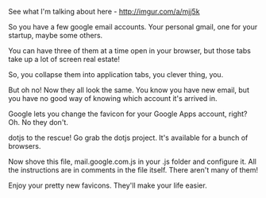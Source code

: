 See what I'm talking about here - http://imgur.com/a/mjj5k

So you have a few google email accounts. Your personal gmail, one for your startup, maybe some others.

You can have three of them at a time open in your browser, but those tabs take up a lot of screen real estate!

So, you collapse them into application tabs, you clever thing, you.

But oh no! Now they all look the same. You know you have new email, but you have no good way of knowing which account it's arrived in.

Google lets you change the favicon for your Google Apps account, right? Oh. No they don't.

dotjs to the rescue! Go grab the dotjs project. It's available for a bunch of browsers.

Now shove this file, mail.google.com.js in your .js folder and configure it. All the instructions are in comments in the file itself. There aren't many of them!

Enjoy your pretty new favicons. They'll make your life easier.
